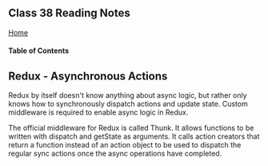 ## Class 38 Reading Notes
[Home](https://tjohnson986.github.io/reading-notes/)

#### Table of Contents

## Redux - Asynchronous Actions

Redux by itself doesn't know anything about async logic, but rather only knows how to synchronously dispatch actions and update state. Custom middleware is required to enable async logic in Redux.

The official middleware for Redux is called Thunk. It allows functions to be written with dispatch and getState as arguments. It calls action creators that return a function instead of an action object to be used to dispatch the regular sync actions once the async operations have completed.